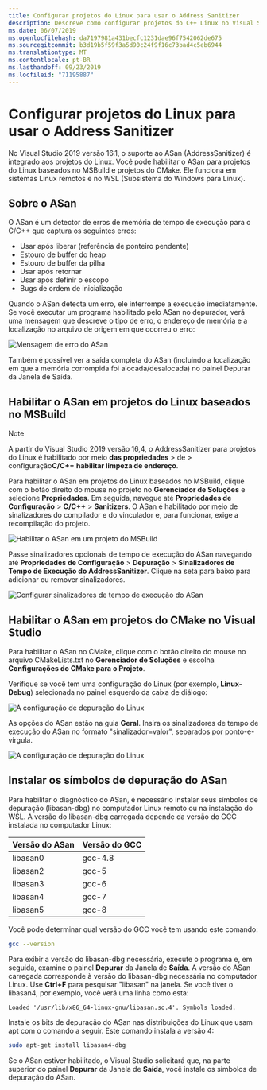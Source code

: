 ```yaml
---
title: Configurar projetos do Linux para usar o Address Sanitizer
description: Descreve como configurar projetos do C++ Linux no Visual Studio para usar o Address Sanitizer.
ms.date: 06/07/2019
ms.openlocfilehash: da7197981a431becfc1231dae96f7542062de675
ms.sourcegitcommit: b3d19b5f59f3a5d90c24f9f16c73bad4c5eb6944
ms.translationtype: MT
ms.contentlocale: pt-BR
ms.lasthandoff: 09/23/2019
ms.locfileid: "71195887"
---
```

# <a name="configure-linux-projects-to-use-address-sanitizer"></a>Configurar projetos do Linux para usar o Address Sanitizer

No Visual Studio 2019 versão 16.1, o suporte ao ASan (AddressSanitizer) é integrado aos projetos do Linux. Você pode habilitar o ASan para projetos do Linux baseados no MSBuild e projetos do CMake. Ele funciona em sistemas Linux remotos e no WSL (Subsistema do Windows para Linux).

## <a name="about-asan"></a>Sobre o ASan

O ASan é um detector de erros de memória de tempo de execução para o C/C++ que captura os seguintes erros:

- Usar após liberar (referência de ponteiro pendente)
- Estouro de buffer do heap
- Estouro de buffer da pilha
- Usar após retornar
- Usar após definir o escopo
- Bugs de ordem de inicialização

Quando o ASan detecta um erro, ele interrompe a execução imediatamente. Se você executar um programa habilitado pelo ASan no depurador, verá uma mensagem que descreve o tipo de erro, o endereço de memória e a localização no arquivo de origem em que ocorreu o erro:

   ![Mensagem de erro do ASan](media/asan-error.png)

Também é possível ver a saída completa do ASan (incluindo a localização em que a memória corrompida foi alocada/desalocada) no painel Depurar da Janela de Saída.

## <a name="enable-asan-for-msbuild-based-linux-projects"></a>Habilitar o ASan em projetos do Linux baseados no MSBuild

> [!NOTE]
> A partir do Visual Studio 2019 versão 16,4, o AddressSanitizer para projetos do Linux é habilitado por meio **das propriedades** > de > configuração**C/C++** **habilitar limpeza de endereço**.

Para habilitar o ASan em projetos do Linux baseados no MSBuild, clique com o botão direito do mouse no projeto no **Gerenciador de Soluções** e selecione **Propriedades**. Em seguida, navegue até **Propriedades de Configuração** > **C/C++**  > **Sanitizers**. O ASan é habilitado por meio de sinalizadores do compilador e do vinculador e, para funcionar, exige a recompilação do projeto.

![Habilitar o ASan em um projeto do MSBuild](media/msbuild-asan-prop-page.png)

Passe sinalizadores opcionais de tempo de execução do ASan navegando até **Propriedades de Configuração** > **Depuração** > **Sinalizadores de Tempo de Execução do AddressSanitizer**. Clique na seta para baixo para adicionar ou remover sinalizadores.

![Configurar sinalizadores de tempo de execução do ASan](media/msbuild-asan-runtime-flags.png)

## <a name="enable-asan-for-visual-studio-cmake-projects"></a>Habilitar o ASan em projetos do CMake no Visual Studio

Para habilitar o ASan no CMake, clique com o botão direito do mouse no arquivo CMakeLists.txt no **Gerenciador de Soluções** e escolha **Configurações do CMake para o Projeto**.

Verifique se você tem uma configuração do Linux (por exemplo, **Linux-Debug**) selecionada no painel esquerdo da caixa de diálogo:

![A configuração de depuração do Linux](media/linux-debug-configuration.png)

As opções do ASan estão na guia **Geral**. Insira os sinalizadores de tempo de execução do ASan no formato "sinalizador=valor", separados por ponto-e-vírgula.

![A configuração de depuração do Linux](media/cmake-settings-asan-options.png)

## <a name="install-the-asan-debug-symbols"></a>Instalar os símbolos de depuração do ASan

Para habilitar o diagnóstico do ASan, é necessário instalar seus símbolos de depuração (libasan-dbg) no computador Linux remoto ou na instalação do WSL. A versão do libasan-dbg carregada depende da versão do GCC instalada no computador Linux:

|**Versão do ASan**|**Versão do GCC**|
| --- | --- |
|libasan0|gcc-4.8|
|libasan2|gcc-5|
|libasan3|gcc-6|
|libasan4|gcc-7|
|libasan5|gcc-8|

Você pode determinar qual versão do GCC você tem usando este comando:

```bash
gcc --version
```

Para exibir a versão do libasan-dbg necessária, execute o programa e, em seguida, examine o painel **Depurar** da Janela de **Saída**. A versão do ASan carregada corresponde à versão do libasan-dbg necessária no computador Linux. Use **Ctrl+F** para pesquisar "libasan" na janela. Se você tiver o libasan4, por exemplo, você verá uma linha como esta:

```Output
Loaded '/usr/lib/x86_64-linux-gnu/libasan.so.4'. Symbols loaded.
```

Instale os bits de depuração do ASan nas distribuições do Linux que usam apt com o comando a seguir. Este comando instala a versão 4:

```bash
sudo apt-get install libasan4-dbg
```

Se o ASan estiver habilitado, o Visual Studio solicitará que, na parte superior do painel **Depurar** da Janela de **Saída**, você instale os símbolos de depuração do ASan.
